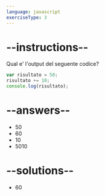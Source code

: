 ```yaml
---
language: javascript
exerciseType: 3
---
```


# --instructions--

Qual e' l'output del seguente codice?
```javascript
var risultato = 50;
risultato += 10;
console.log(risultato);
```

# --answers--

- 50
- 60
- 10
- 5010

# --solutions--

- 60

